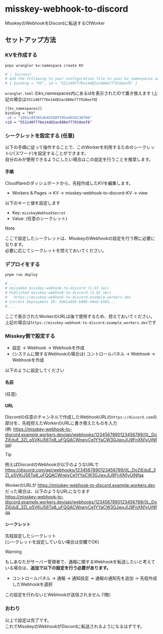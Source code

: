 # misskey-webhook-to-discord
MisskeyのWebhookをDiscordに転送するCfWorker

## セットアップ方法
### KVを作成する
```bash
pnpx wrangler kv:namespace create KV

# ✨ Success!
# Add the following to your configuration file in your kv_namespaces array:
# { binding = "KV", id = "551140f776e14d82ac680e777918eef8" }
```
`wrangler.toml` のkv_namespaces内にあるidを表示されたIDで置き換えます (上記の場合は`551140f776e14d82ac680e777918eef8`)  
```diff
[[kv_namespaces]]
binding = "KV"
-id = "1091c85365ab4b588f595adb5d136f66"
+id = "551140f776e14d82ac680e777918eef8"
```

### シークレットを設定する (任意)
以下の手順に従って操作することで、このWorkerを利用するためのシークレット(パスワード)を設定することができます。  
自分のみが使用できるようにしたい場合はこの設定を行うことを推奨します。  
  
#### 手順
Cloudflareのダッシュボードから、先程作成したKVを編集します。  
- Workers & Pages -> KV -> misskey-webhook-to-discord-KV -> view

以下のキーと値を設定します
- Key: `misskeyWebhookSecret`
- Value: (任意のシークレット)

> [!NOTE]
> ここで設定したシークレットは、MisskeyのWebhookの設定を行う際に必要になります。  
> 必要に応じてシークレットを控えておいてください。

### デプロイをする
```bash
pnpm run deploy

# ...
# Uploaded misskey-webhook-to-discord (1.63 sec)
# Published misskey-webhook-to-discord (3.82 sec)
#   https://misskey-webhook-to-discord.example.workers.dev
# Current Deployment ID: 0d41a885-b906-44e0-b565...
# ...
```
ここで表示されたWorkerのURLは後で使用するため、控えておいてください。  
上記の場合は`https://misskey-webhook-to-discord.example.workers.dev`です

### Misskey側で設定する
- 設定 -> Webhook -> Webhookを作成
- (システムに関するWebhookの場合は) コントロールパネル -> Webhook -> Webhookを作成
  
以下のように設定してください

#### 名前
(任意)  

#### URL
Discordの任意のチャンネルで作成したWebhookURLの`https://discord.com`の部分を、先程控えたWorkerのURLに書き換えたものを入力  
(例: <https://misskey-webhook-to-discord.example.workers.dev/api/webhooks/1234567890123456789/0L_DoZjEduE_3ZI_p5VKjJ56Tq8_uFQQACWneiyCe1YYaCW3GJwxJIJ9FnXN1yUjNfga>)  

> [!TIP]
> 例えばDiscordのWebhookが以下のようなURLで  
> <https://discord.com/api/webhooks/1234567890123456789/0L_DoZjEduE_3ZI_p5VKjJ56Tq8_uFQQACWneiyCe1YYaCW3GJwxJIJ9FnXN1yUjNfga>  
>  
> WorkerのURLが <https://misskey-webhook-to-discord.example.workers.dev> だった場合は、以下のようなURLになります  
> <https://misskey-webhook-to-discord.example.workers.dev/api/webhooks/1234567890123456789/0L_DoZjEduE_3ZI_p5VKjJ56Tq8_uFQQACWneiyCe1YYaCW3GJwxJIJ9FnXN1yUjNfga>

#### シークレット
先程設定したシークレット  
(シークレットを設定していない場合は空欄でOK)

> [!WARNING]
> もしあなたがサーバー管理者で、通報に関するWebhookを転送したいと考えている場合は、**追加で以下の設定を行う必要があります。**  
>   
> - コントロールパネル -> 通報 -> 通知設定 -> 通報の通知先を追加 -> 先程作成したWebhookを選択
>
> この設定を行わないとWebhookが送信されません (1敗)

### おわり
以上で設定は完了です。  
これでMisskeyのWebhookがDiscordに転送されるようになるはずです。

